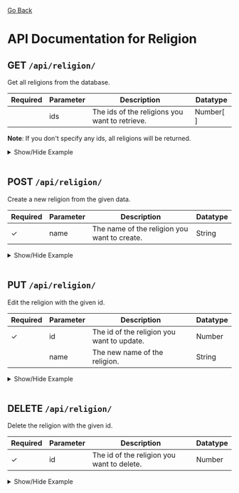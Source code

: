 [Go Back](./README.md)

# API Documentation for Religion

## GET `/api/religion/`

Get all religions from the database.

| Required | Parameter | Description                                    | Datatype  |
| -------- | --------- | ---------------------------------------------- | --------- |
|          | ids       | The ids of the religions you want to retrieve. | Number[ ] |

**Note**: If you don't specify any ids, all religions will be returned.

<details>
<summary>Show/Hide Example</summary>

Send a GET request to `/api/religion/`:

Response:

```json
{
	"success": true,
	"error": "",
	"data": [
		{
			"religionID": 1,
			"religionName": "Atheist",
			"createdAt": "1970-01-01T00:00:00.000Z",
			"updatedAt": "1970-01-01T00:00:00.000Z"
		},
		{
			"religionID": 2,
			"religionName": "Hinduism",
			"createdAt": "1970-01-01T00:00:00.000Z",
			"updatedAt": "1970-01-01T00:00:00.000Z"
		},
		{
			"religionID": 3,
			"religionName": "Christianity",
			"createdAt": "1970-01-01T00:00:00.000Z",
			"updatedAt": "1970-01-01T00:00:00.000Z"
		},
		{
			"religionID": 4,
			"religionName": "Islam",
			"createdAt": "1970-01-01T00:00:00.000Z",
			"updatedAt": "1970-01-01T00:00:00.000Z"
		}
	]
}
```

Send a GET request to `/api/religion/?ids=3,4`:

Response:

```json
{
	"success": true,
	"error": "",
	"data": [
		{
			"religionID": 3,
			"religionName": "Christianity",
			"createdAt": "1970-01-01T00:00:00.000Z",
			"updatedAt": "1970-01-01T00:00:00.000Z"
		},
		{
			"religionID": 4,
			"religionName": "Islam",
			"createdAt": "1970-01-01T00:00:00.000Z",
			"updatedAt": "1970-01-01T00:00:00.000Z"
		}
	]
}
```

</details>
<br>

## POST `/api/religion/`

Create a new religion from the given data.

| Required | Parameter | Description                                  | Datatype |
| -------- | --------- | -------------------------------------------- | -------- |
| ✓        | name      | The name of the religion you want to create. | String   |

<details>
<summary>Show/Hide Example</summary>

Send a POST request to `/api/religion/` with the following body:

```json
{
	"name": "Christianity"
}
```

Response:

```json
{
	"success": true,
	"error": "",
	"data": {
		"religionID": 1,
		"religionName": "Christianity",
		"updatedAt": "1970-01-01T00:00:00.000Z",
		"createdAt": "1970-01-01T00:00:00.000Z"
	}
}
```

</details>
<br>

## PUT `/api/religion/`

Edit the religion with the given id.

| Required | Parameter | Description                                | Datatype |
| -------- | --------- | ------------------------------------------ | -------- |
| ✓        | id        | The id of the religion you want to update. | Number   |
|          | name      | The new name of the religion.              | String   |

<details>
<summary>Show/Hide Example</summary>

Send a PUT request to `/api/religion/` with the following body:

```json
{
	"id": 1,
	"name": "Islam"
}
```

Response:

```json
{
	"success": true,
	"error": "",
	"data": {
		"religionID": 1,
		"religionName": "Islam",
		"updatedAt": "1970-01-01T00:00:00.000Z",
		"createdAt": "1970-01-01T00:00:00.000Z"
	}
}
```

</details>
<br>

## DELETE `/api/religion/`

Delete the religion with the given id.

| Required | Parameter | Description                                | Datatype |
| -------- | --------- | ------------------------------------------ | -------- |
| ✓        | id        | The id of the religion you want to delete. | Number   |

<details>
<summary>Show/Hide Example</summary>
Send a DELETE request to `/api/religion/` with the following body:

```json
{
	"id": 1
}
```

Response:

```json
{
	"success": true,
	"error": "",
	"data": 1
}
```

</details>

